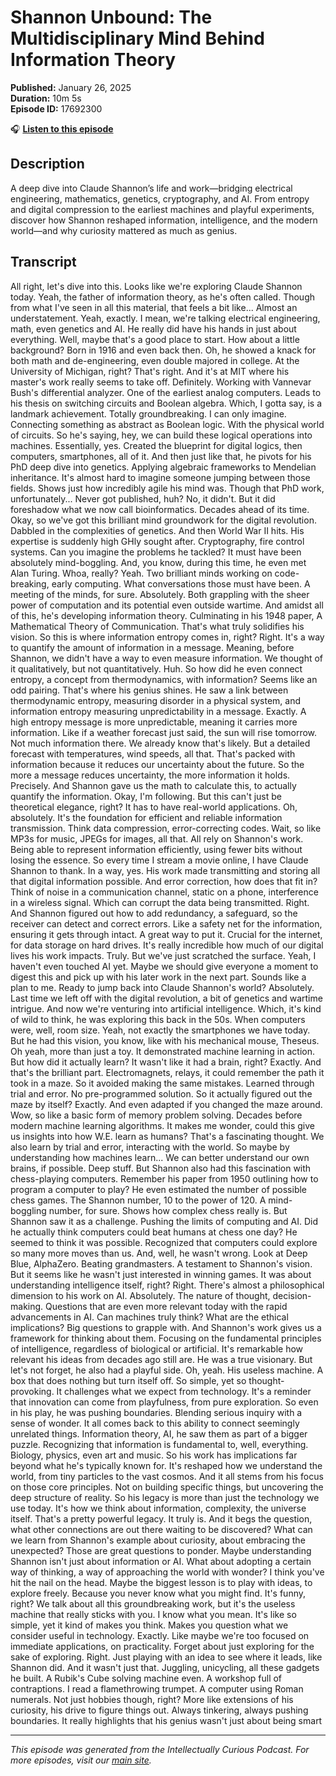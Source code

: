 # Shannon Unbound: The Multidisciplinary Mind Behind Information Theory

**Published:** January 26, 2025  
**Duration:** 10m 5s  
**Episode ID:** 17692300

🎧 **[Listen to this episode](https://intellectuallycurious.buzzsprout.com/2529712/episodes/17692300-shannon-unbound-the-multidisciplinary-mind-behind-information-theory)**

## Description

A deep dive into Claude Shannon’s life and work—bridging electrical engineering, mathematics, genetics, cryptography, and AI. From entropy and digital compression to the earliest machines and playful experiments, discover how Shannon reshaped information, intelligence, and the modern world—and why curiosity mattered as much as genius.

## Transcript

All right, let's dive into this. Looks like we're exploring Claude Shannon today. Yeah, the father of information theory, as he's often called. Though from what I've seen in all this material, that feels a bit like... Almost an understatement. Yeah, exactly. I mean, we're talking electrical engineering, math, even genetics and AI. He really did have his hands in just about everything. Well, maybe that's a good place to start. How about a little background? Born in 1916 and even back then. Oh, he showed a knack for both math and de-engineering, even double majored in college. At the University of Michigan, right? That's right. And it's at MIT where his master's work really seems to take off. Definitely. Working with Vannevar Bush's differential analyzer. One of the earliest analog computers. Leads to his thesis on switching circuits and Boolean algebra. Which, I gotta say, is a landmark achievement. Totally groundbreaking. I can only imagine. Connecting something as abstract as Boolean logic. With the physical world of circuits. So he's saying, hey, we can build these logical operations into machines. Essentially, yes. Created the blueprint for digital logics, then computers, smartphones, all of it. And then just like that, he pivots for his PhD deep dive into genetics. Applying algebraic frameworks to Mendelian inheritance. It's almost hard to imagine someone jumping between those fields. Shows just how incredibly agile his mind was. Though that PhD work, unfortunately... Never got published, huh? No, it didn't. But it did foreshadow what we now call bioinformatics. Decades ahead of its time. Okay, so we've got this brilliant mind groundwork for the digital revolution. Dabbled in the complexities of genetics. And then World War II hits. His expertise is suddenly high GHly sought after. Cryptography, fire control systems. Can you imagine the problems he tackled? It must have been absolutely mind-boggling. And, you know, during this time, he even met Alan Turing. Whoa, really? Yeah. Two brilliant minds working on code-breaking, early computing. What conversations those must have been. A meeting of the minds, for sure. Absolutely. Both grappling with the sheer power of computation and its potential even outside wartime. And amidst all of this, he's developing information theory. Culminating in his 1948 paper, A Mathematical Theory of Communication. That's what truly solidifies his vision. So this is where information entropy comes in, right? Right. It's a way to quantify the amount of information in a message. Meaning, before Shannon, we didn't have a way to even measure information. We thought of it qualitatively, but not quantitatively. Huh. So how did he even connect entropy, a concept from thermodynamics, with information? Seems like an odd pairing. That's where his genius shines. He saw a link between thermodynamic entropy, measuring disorder in a physical system, and information entropy measuring unpredictability in a message. Exactly. A high entropy message is more unpredictable, meaning it carries more information. Like if a weather forecast just said, the sun will rise tomorrow. Not much information there. We already know that's likely. But a detailed forecast with temperatures, wind speeds, all that. That's packed with information because it reduces our uncertainty about the future. So the more a message reduces uncertainty, the more information it holds. Precisely. And Shannon gave us the math to calculate this, to actually quantify the information. Okay, I'm following. But this can't just be theoretical elegance, right? It has to have real-world applications. Oh, absolutely. It's the foundation for efficient and reliable information transmission. Think data compression, error-correcting codes. Wait, so like MP3s for music, JPEGs for images, all that. All rely on Shannon's work. Being able to represent information efficiently, using fewer bits without losing the essence. So every time I stream a movie online, I have Claude Shannon to thank. In a way, yes. His work made transmitting and storing all that digital information possible. And error correction, how does that fit in? Think of noise in a communication channel, static on a phone, interference in a wireless signal. Which can corrupt the data being transmitted. Right. And Shannon figured out how to add redundancy, a safeguard, so the receiver can detect and correct errors. Like a safety net for the information, ensuring it gets through intact. A great way to put it. Crucial for the internet, for data storage on hard drives. It's really incredible how much of our digital lives his work impacts. Truly. But we've just scratched the surface. Yeah, I haven't even touched AI yet. Maybe we should give everyone a moment to digest this and pick up with his later work in the next part. Sounds like a plan to me. Ready to jump back into Claude Shannon's world? Absolutely. Last time we left off with the digital revolution, a bit of genetics and wartime intrigue. And now we're venturing into artificial intelligence. Which, it's kind of wild to think, he was exploring this back in the 50s. When computers were, well, room size. Yeah, not exactly the smartphones we have today. But he had this vision, you know, like with his mechanical mouse, Theseus. Oh yeah, more than just a toy. It demonstrated machine learning in action. But how did it actually learn? It wasn't like it had a brain, right? Exactly. And that's the brilliant part. Electromagnets, relays, it could remember the path it took in a maze. So it avoided making the same mistakes. Learned through trial and error. No pre-programmed solution. So it actually figured out the maze by itself? Exactly. And even adapted if you changed the maze around. Wow, so like a basic form of memory problem solving. Decades before modern machine learning algorithms. It makes me wonder, could this give us insights into how W.E. learn as humans? That's a fascinating thought. We also learn by trial and error, interacting with the world. So maybe by understanding how machines learn... We can better understand our own brains, if possible. Deep stuff. But Shannon also had this fascination with chess-playing computers. Remember his paper from 1950 outlining how to program a computer to play? He even estimated the number of possible chess games. The Shannon number, 10 to the power of 120. A mind-boggling number, for sure. Shows how complex chess really is. But Shannon saw it as a challenge. Pushing the limits of computing and AI. Did he actually think computers could beat humans at chess one day? He seemed to think it was possible. Recognized that computers could explore so many more moves than us. And, well, he wasn't wrong. Look at Deep Blue, AlphaZero. Beating grandmasters. A testament to Shannon's vision. But it seems like he wasn't just interested in winning games. It was about understanding intelligence itself, right? Right. There's almost a philosophical dimension to his work on AI. Absolutely. The nature of thought, decision-making. Questions that are even more relevant today with the rapid advancements in AI. Can machines truly think? What are the ethical implications? Big questions to grapple with. And Shannon's work gives us a framework for thinking about them. Focusing on the fundamental principles of intelligence, regardless of biological or artificial. It's remarkable how relevant his ideas from decades ago still are. He was a true visionary. But let's not forget, he also had a playful side. Oh, yeah. His useless machine. A box that does nothing but turn itself off. So simple, yet so thought-provoking. It challenges what we expect from technology. It's a reminder that innovation can come from playfulness, from pure exploration. So even in his play, he was pushing boundaries. Blending serious inquiry with a sense of wonder. It all comes back to this ability to connect seemingly unrelated things. Information theory, AI, he saw them as part of a bigger puzzle. Recognizing that information is fundamental to, well, everything. Biology, physics, even art and music. So his work has implications far beyond what he's typically known for. It's reshaped how we understand the world, from tiny particles to the vast cosmos. And it all stems from his focus on those core principles. Not on building specific things, but uncovering the deep structure of reality. So his legacy is more than just the technology we use today. It's how we think about information, complexity, the universe itself. That's a pretty powerful legacy. It truly is. And it begs the question, what other connections are out there waiting to be discovered? What can we learn from Shannon's example about curiosity, about embracing the unexpected? Those are great questions to ponder. Maybe understanding Shannon isn't just about information or AI. What about adopting a certain way of thinking, a way of approaching the world with wonder? I think you've hit the nail on the head. Maybe the biggest lesson is to play with ideas, to explore freely. Because you never know what you might find. It's funny, right? We talk about all this groundbreaking work, but it's the useless machine that really sticks with you. I know what you mean. It's like so simple, yet it kind of makes you think. Makes you question what we consider useful in technology. Exactly. Like maybe we're too focused on immediate applications, on practicality. Forget about just exploring for the sake of exploring. Right. Just playing with an idea to see where it leads, like Shannon did. And it wasn't just that. Juggling, unicycling, all these gadgets he built. A Rubik's Cube solving machine even. A workshop full of contraptions. I read a flamethrowing trumpet. A computer using Roman numerals. Not just hobbies though, right? More like extensions of his curiosity, his drive to figure things out. Always tinkering, always pushing boundaries. It really highlights that his genius wasn't just about being smart

---
*This episode was generated from the Intellectually Curious Podcast. For more episodes, visit our [main site](https://intellectuallycurious.buzzsprout.com).*
